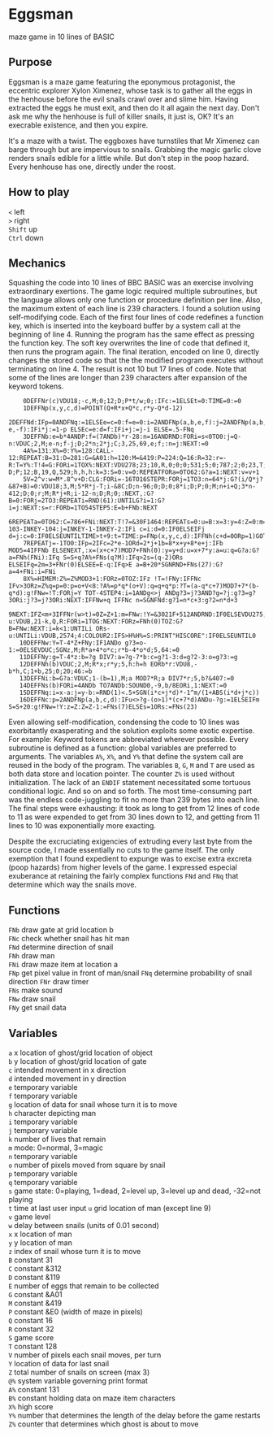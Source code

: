 # Eggsman
maze game in 10 lines of BASIC

## Purpose

Eggsman is a maze game featuring the eponymous protagonist, the eccentric explorer Xylon Ximenez, whose task is to gather all the eggs in the henhouse before the evil snails crawl over and slime him. Having extracted the eggs he must exit, and then do it all again the next day. Don't ask me why the henhouse is full of killer snails, it just is, OK? It's an execrable existence, and then you expire.

It's a maze with a twist. The eggboxes have turnstiles that Mr Ximenez can barge through but are impervious to snails. Grabbing the magic garlic clove renders snails edible for a little while. But don't step in the poop hazard. Every henhouse has one, directly under the roost.

## How to play

`<`     left  
`>`     right  
`Shift` up  
`Ctrl`  down  

## Mechanics

Squashing the code into 10 lines of BBC BASIC was an exercise involving extraordinary exertions. The game logic required multiple subroutines, but the language allows only one function or procedure definition per line. Also, the maximum extent of each line is 239 characters. I found a solution using self-modifying code. Each of the first four lines of code redefines a function key, which is inserted into the keyboard buffer by a system call at the beginning of line 4. Running the program has the same effect as pressing the function key. The soft key overwrites the line of code that defined it, then runs the program again. The final iteration, encoded on line 0, directly changes the stored code so that the the modified program executes without terminating on line 4. The result is not 10 but 17 lines of code. Note that some of the lines are longer than 239 characters after expansion of the keyword tokens.

```
    0DEFFNr(c)VDU18;-c,M;0;12;D;P*t/w;0;:IFc:=1ELSEt=0:TIME=0:=0
    1DEFFNp(x,y,c,d)=POINT(Q+R*x+Q*c,r*y-Q*d-12)
    2DEFFNd:IFp=0ANDFNq:=1ELSEe=c=0:f=e=0:i=2ANDFNp(a,b,e,f):j=2ANDFNp(a,b,-e,-f):IFi*j:=1-p ELSEc=e:d=f:IFi+j:=j-i ELSE=.5-FNq
    3DEFFNb:e=b*4ANDP:f=(7ANDb)*r-28:n=16ANDRND:FORi=s<0TO0:j=Q-n:VDUC;2,M;e-n;f-j;D;2*n;2*j;C;3,25,69,e;f;:n=j:NEXT:=0
    4A%=131:X%=0:Y%=128:CALL-12:REPEAT:B=31:D=281:G=&A01:h=120:M=&419:P=224:Q=16:R=32:r=-R:T=Y%:T!4=G:FORi=1TOX%:NEXT:VDU278;23;10,R,0;0;0;531;5;0;787;2;0;23,T;0;8,0;0;29,480;832;24,0;-D;P;12;B,19,Q,529;h,h,h:k=3:S=0:v=0:REPEATFORa=0TO62:G?a=1:NEXT:v=v+1
    5V=2^v:w=M*.8^v+D:CLG:FORi=-16TO16STEPR:FORj=1TO3:n=64*j:G?(i/Q*j?&87+B)=0:VDU18;3,M;5*R*j-T;i-&8C;D;n-96;0;D;0;8*i;D;P;0;M;n+i+Q;3*n-412;D;0;r;M;R*j+R;i-12-n;D;R;0;:NEXT,:G?B=0:FORj=2TO3:REPEATi=RND(61):UNTILG?i=1:G?i=j:NEXT:s=r:FORb=1TO54STEP5:E=b+FNb:NEXT
    6REPEATa=0TO62:C=786+FNi:NEXT:T!7=&30F1464:REPEATs=0:u=B:x=3:y=4:Z=0:m=FNr(FNh(FNs(Q))):REPEATCOLOUR3:c=0:d=0:REPEATi=INKEY-103-INKEY-104:j=INKEY-1-INKEY-2:IFi c=i:d=0:IF0ELSEIFj d=j:c=0:IF0ELSEUNTILTIME>t+9:t=TIME:p=FNp(x,y,c,d):IFFNh(c+d=0ORp=1)GOTO9ELSEFORe=0TO1
    7REPEATj=-1TO0:IFp=2IFc=2*e-1ORd=2*j+1b=8*x+y+8*e+j:IFb MOD5=4IFFNb ELSENEXT,:x=(x+c+7)MOD7+FNh(0):y=y+d:u=x+7*y:a=u:q=G?a:G?a=FNh(FNi):IFq S=S+q?A%+FNs(q?M):IFq>2s=(q-2)ORs ELSEIFq=2m=3+FNr(0)ELSEE=E-q:IFq>E a=B+20*SGNRND+FNs(27):G?a=4+FNi:i=FNi
    8X%=HIMEM:Z%=Z%MOD3+1:FORz=0TOZ:IFz !T=!FNy:IFFNc IFv>3ORz=Z%q=p=0:p=o+V<8:?A%=p*q*(o+V):q=q+q*p:?T=(a-q*c+7)MOD7+7*(b-q*d):g!FNw=!T:FORj=Y TOT-4STEP4:i=1ANDg<>j ANDg?3=j?3AND?g=?j:g?3=g?3ORi:j?3=j?3ORi:NEXT:IFFNw+q IFFNc n=SGNFNd:g?1=n*c+3:g?2=n*d+3
    9NEXT:IFZ<m+3IFFNr(w>t)=0Z=Z+1:m=FNw:!Y=&3021F+512ANDRND:IF0ELSEVDU275;1+m;0;B,3855;4:PRINTS*10:UNTILs:u=1ANDs:SOUND0,-9*u,7,3:k=k-u:VDUB,21-k,Q,R:FORi=1TOG:NEXT:FORz=FNh(0)TOZ:G?B=FNw:NEXT:i=k<1:UNTILi ORs-u:UNTILi:VDUB,2574;4:COLOUR2:IFS>H%H%=S:PRINT"HISCORE":IF0ELSEUNTIL0
   10DEFFNw:Y=T-4*Z+FNy:IF1ANDo g?3=o-1:=0ELSEVDUC;SGNz,M;R*a+4*o*c;r*b-4*o*d;5,64:=0
   11DEFFNy:g=T-4*z:b=?g DIV7:a=?g-7*b:c=g?1-3:d=g?2-3:o=g?3:=g
   12DEFFNh(b)VDUC;2,M;R*x;r*y;5,h:h=h EORb*r:VDU8,-b*h,C;1+b,25;0;20;46:=b
   13DEFFNi:b=G?a:VDUC;1-(b=1),M;a MOD7*R;a DIV7*r;5,b?&407:=0
   14DEFFNs(b)FORi=4ANDb TO7ANDb:SOUND0,-9,b/8EORi,1:NEXT:=0
   15DEFFNq:i=x-a:j=y-b:=RND(1)<.5+SGN(i*c+j*d)*-1^m/(1+ABS(i*d+j*c))
   16DEFFNc:p=2ANDFNp(a,b,c,d):IFu<>?g-(o>1)*(c+7*d)ANDu-?g:=1ELSEIFm S=S+20:g!FNw=!Y:z=Z:Z=Z-1:=FNs(7)ELSEs=1ORs:=FNs(23)
   ```
   
   Even allowing self-modification, condensing the code to 10 lines was exorbitantly exasperating and the solution exploits some exotic expertise. For example: Keyword tokens are abbreviated wherever possible. Every subroutine is defined as a function: global variables are preferred to arguments. The variables `A%`, `X%`, and `Y%` that define the system call are reused in the body of the program. The variables `B`, `G`, `M` and `T` are used as both data store and location pointer. The counter `Z%` is used without initialization. The lack of an `ENDIF` statement necessitated some tortuous conditional logic. And so on and so forth. The most time-consuming part was the endless code-juggling to fit no more than 239 bytes into each line. The final steps were exhausting: it took as long to get from 12 lines of code to 11 as were expended to get from 30 lines down to 12, and getting from 11 lines to 10 was exponentially more exacting.
   
   Despite the excruciating exigencies of extruding every last byte from the source code, I made essentially no cuts to the game itself. The only exemption that I found expedient to expunge was to excise extra excreta (poop hazards) from higher levels of the game. I expressed especial exuberance at retaining the fairly complex functions `FNd` and `FNq` that determine which way the snails move.
   
## Functions

`FNb` draw gate at grid location b  
`FNc` check whether snail has hit man  
`FNd` determine direction of snail  
`FNh` draw man  
`FNi` draw maze item at location a  
`FNp` get pixel value in front of man/snail
`FNq` determine probability of snail direction
`FNr` draw timer  
`FNs` make sound  
`FNw` draw snail  
`FNy` get snail data  

## Variables

`a` x location of ghost/grid location of object  
`b` y location of ghost/grid location of gate  
`c` intended movement in x direction  
`d` intended movement in y direction  
`e` temporary variable  
`f` temporary variable  
`g` location of data for snail whose turn it is to move  
`h` character depicting man  
`i` temporary variable  
`j` temporary variable  
`k` number of lives that remain  
`m` mode: 0=normal, 3=magic  
`n` temporary variable  
`o` number of pixels moved from square by snail  
`p` temporary variable  
`q` temporary variable  
`s` game state: 0=playing, 1=dead, 2=level up, 3=level up and dead, -32=not playing  
`t` time at last user input 
`u` grid location of man (except line 9)  
`v` game level  
`w` delay between snails (units of 0.01 second)  
`x` x location of man  
`y` y location of man  
`z` index of snail whose turn it is to move  
`B` constant 31  
`C` constant &312  
`D` constant &119  
`E` number of eggs that remain to be collected  
`G` constant &A01  
`M` constant &419   
`P` constant &E0 (width of maze in pixels)  
`Q` constant 16  
`R` constant 32  
`S` game score  
`T` constant 128  
`V` number of pixels each snail moves, per turn  
`Y` location of data for last snail  
`Z` total number of snails on screen (max 3)  
`@%` system variable governing print format  
`A%` constant 131  
`B%` constant holding data on maze item characters  
`X%` high score  
`Y%` number that determines the length of the delay before the game restarts  
`Z%` counter that determines which ghost is about to move  
